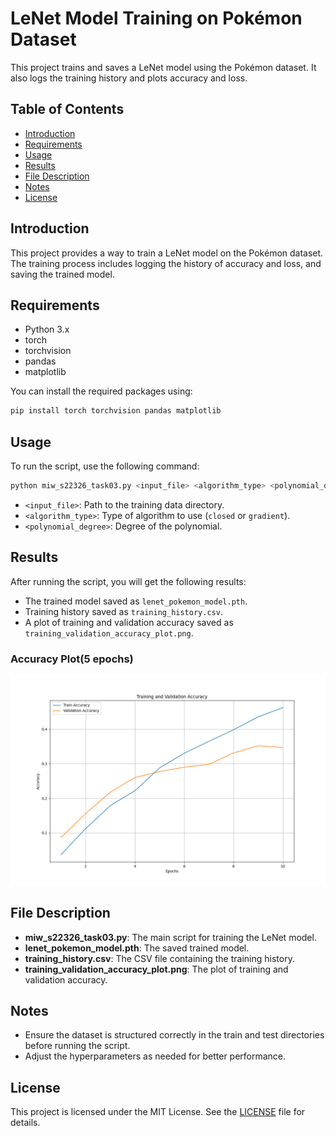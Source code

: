 # LeNet Model Training on Pokémon Dataset

This project trains and saves a LeNet model using the Pokémon dataset. It also logs the training history and plots accuracy and loss.

## Table of Contents

- [Introduction](#introduction)
- [Requirements](#requirements)
- [Usage](#usage)
- [Results](#results)
- [File Description](#file-description)
- [Notes](#notes)
- [License](#license)

## Introduction

This project provides a way to train a LeNet model on the Pokémon dataset. The training process includes logging the history of accuracy and loss, and saving the trained model.

## Requirements

- Python 3.x
- torch
- torchvision
- pandas
- matplotlib

You can install the required packages using:
```bash
pip install torch torchvision pandas matplotlib
```

## Usage

To run the script, use the following command:
```bash
python miw_s22326_task03.py <input_file> <algorithm_type> <polynomial_degree>
```

- `<input_file>`: Path to the training data directory.
- `<algorithm_type>`: Type of algorithm to use (`closed` or `gradient`).
- `<polynomial_degree>`: Degree of the polynomial.

## Results

After running the script, you will get the following results:
- The trained model saved as `lenet_pokemon_model.pth`.
- Training history saved as `training_history.csv`.
- A plot of training and validation accuracy saved as `training_validation_accuracy_plot.png`.

### Accuracy Plot(5 epochs)
![Training and Validation Accuracy Plot](training_validation_accuracy_plot.png)

## File Description

- **miw_s22326_task03.py**: The main script for training the LeNet model.
- **lenet_pokemon_model.pth**: The saved trained model.
- **training_history.csv**: The CSV file containing the training history.
- **training_validation_accuracy_plot.png**: The plot of training and validation accuracy.

## Notes

- Ensure the dataset is structured correctly in the train and test directories before running the script.
- Adjust the hyperparameters as needed for better performance.

## License

This project is licensed under the MIT License. See the [LICENSE](LICENSE) file for details.
